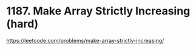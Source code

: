 # 1187. Make Array Strictly Increasing (hard)

https://leetcode.com/problems/make-array-strictly-increasing/

